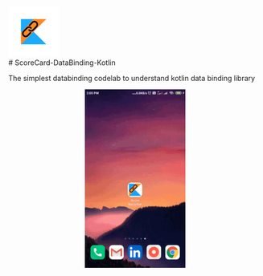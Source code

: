 <div><img src="app/src/main/res/drawable-v24/kotlin_binding_icon.png" width="100px"</img></div>
# ScoreCard-DataBinding-Kotlin<br>

The simplest databinding codelab to understand kotlin data binding library<br>

<div align="center">
    <img src="/screenshots/shot1.gif" width="200px"</img>
</div>

